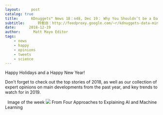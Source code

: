 ```yaml
---
layout:     post
catalog: true
title:      KDnuggets™ News 18：n48, Dec 19： Why You Shouldn’t be a Data Science Generalist;  Industry Data Science & Machine Learning 2019 Predictions
subtitle:      转载自：http://feedproxy.google.com/~r/kdnuggets-data-mining-analytics/~3/Z3MJTfFiVrg/n48.html
date:      2018-12-19
author:      Matt Mayo Editor
tags:
    - news
    - happy
    - opinions
    - tweets
    - science
---
```


Happy Holidays and a Happy New Year!

Don't forget to check out the top stories of 2018, as well as our collection of expert opinions on main developments from the past year, and key trends to watch for in 2019.

  Image of the week
![](http://feedproxy.google.com/wp-content/uploads/four-approaches-ai-machine-learning-fig1-1.jpg)
From Four Approaches to Explaining AI and Machine Learning 






